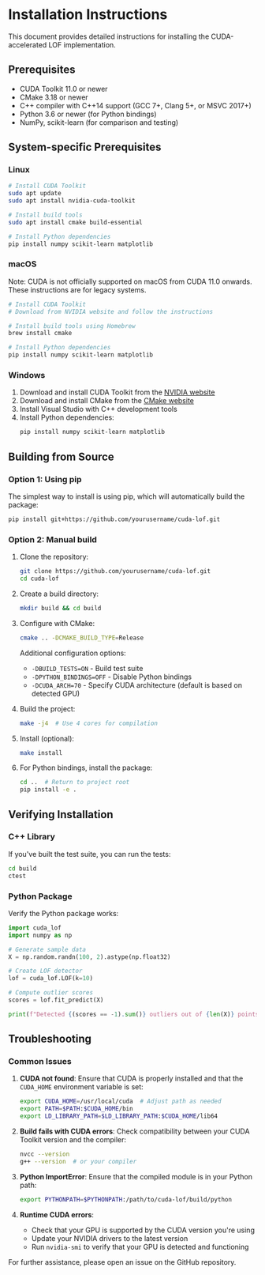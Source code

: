 # Installation Instructions

This document provides detailed instructions for installing the CUDA-accelerated LOF implementation.

## Prerequisites

- CUDA Toolkit 11.0 or newer
- CMake 3.18 or newer
- C++ compiler with C++14 support (GCC 7+, Clang 5+, or MSVC 2017+)
- Python 3.6 or newer (for Python bindings)
- NumPy, scikit-learn (for comparison and testing)

## System-specific Prerequisites

### Linux

```bash
# Install CUDA Toolkit
sudo apt update
sudo apt install nvidia-cuda-toolkit

# Install build tools
sudo apt install cmake build-essential

# Install Python dependencies
pip install numpy scikit-learn matplotlib
```

### macOS

Note: CUDA is not officially supported on macOS from CUDA 11.0 onwards. These instructions are for legacy systems.

```bash
# Install CUDA Toolkit
# Download from NVIDIA website and follow the instructions

# Install build tools using Homebrew
brew install cmake

# Install Python dependencies
pip install numpy scikit-learn matplotlib
```

### Windows

1. Download and install CUDA Toolkit from the [NVIDIA website](https://developer.nvidia.com/cuda-downloads)
2. Download and install CMake from the [CMake website](https://cmake.org/download/)
3. Install Visual Studio with C++ development tools
4. Install Python dependencies:
   ```bash
   pip install numpy scikit-learn matplotlib
   ```

## Building from Source

### Option 1: Using pip

The simplest way to install is using pip, which will automatically build the package:

```bash
pip install git+https://github.com/yourusername/cuda-lof.git
```

### Option 2: Manual build

1. Clone the repository:
   ```bash
   git clone https://github.com/yourusername/cuda-lof.git
   cd cuda-lof
   ```

2. Create a build directory:
   ```bash
   mkdir build && cd build
   ```

3. Configure with CMake:
   ```bash
   cmake .. -DCMAKE_BUILD_TYPE=Release
   ```
   
   Additional configuration options:
   - `-DBUILD_TESTS=ON` - Build test suite
   - `-DPYTHON_BINDINGS=OFF` - Disable Python bindings
   - `-DCUDA_ARCH=70` - Specify CUDA architecture (default is based on detected GPU)

4. Build the project:
   ```bash
   make -j4  # Use 4 cores for compilation
   ```

5. Install (optional):
   ```bash
   make install
   ```

6. For Python bindings, install the package:
   ```bash
   cd ..  # Return to project root
   pip install -e .
   ```

## Verifying Installation

### C++ Library

If you've built the test suite, you can run the tests:

```bash
cd build
ctest
```

### Python Package

Verify the Python package works:

```python
import cuda_lof
import numpy as np

# Generate sample data
X = np.random.randn(100, 2).astype(np.float32)

# Create LOF detector
lof = cuda_lof.LOF(k=10)

# Compute outlier scores
scores = lof.fit_predict(X)

print(f"Detected {(scores == -1).sum()} outliers out of {len(X)} points")
```

## Troubleshooting

### Common Issues

1. **CUDA not found**: Ensure that CUDA is properly installed and that the `CUDA_HOME` environment variable is set:
   ```bash
   export CUDA_HOME=/usr/local/cuda  # Adjust path as needed
   export PATH=$PATH:$CUDA_HOME/bin
   export LD_LIBRARY_PATH=$LD_LIBRARY_PATH:$CUDA_HOME/lib64
   ```

2. **Build fails with CUDA errors**: Check compatibility between your CUDA Toolkit version and the compiler:
   ```bash
   nvcc --version
   g++ --version  # or your compiler
   ```

3. **Python ImportError**: Ensure that the compiled module is in your Python path:
   ```bash
   export PYTHONPATH=$PYTHONPATH:/path/to/cuda-lof/build/python
   ```

4. **Runtime CUDA errors**:
   - Check that your GPU is supported by the CUDA version you're using
   - Update your NVIDIA drivers to the latest version
   - Run `nvidia-smi` to verify that your GPU is detected and functioning

For further assistance, please open an issue on the GitHub repository. 